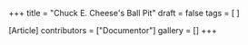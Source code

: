 +++
title = "Chuck E. Cheese's Ball Pit"
draft = false
tags = [ ]

[Article]
contributors = ["Documentor"]
gallery = []
+++
